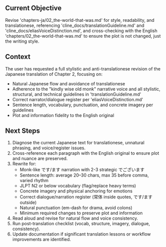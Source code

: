 ## Current Objective
Revise 'chapters-ja/02_the-world-that-was.md' for style, readability, and translationese, referencing 'cline_docs/translationGuideline.md' and 'cline_docs/eliasVoiceDistinction.md', and cross-checking with the English 'chapters/02_the-world-that-was.md' to ensure the plot is not changed, just the writing style.

## Context
The user has requested a full stylistic and anti-translationese revision of the Japanese translation of Chapter 2, focusing on:
- Natural Japanese flow and avoidance of translationese
- Adherence to the "kindly wise old monk" narrative voice and all stylistic, structural, and technical guidelines in 'translationGuideline.md'
- Correct narrator/dialogue register per 'eliasVoiceDistinction.md'
- Sentence length, vocabulary, punctuation, and concrete imagery per guidelines
- Plot and information fidelity to the English original

## Next Steps
1. Diagnose the current Japanese text for translationese, unnatural phrasing, and voice/register issues.
2. Cross-reference each paragraph with the English original to ensure plot and nuance are preserved.
3. Rewrite for:
   - Monk-like です/ます narration with 2-3 strategic でございます
   - Sentence length: average 20–30 chars, max 35 before comma, varied rhythm
   - JLPT N2 or below vocabulary (flag/replace heavy terms)
   - Concrete imagery and physical anchoring for emotions
   - Correct dialogue/narration register (常体 inside quotes, です/ます outside)
   - Natural punctuation (em-dash for drama, avoid colons)
   - Minimum required changes to preserve plot and information
4. Read aloud and revise for natural flow and voice consistency.
5. Run post-translation checklist (vocab, structure, imagery, dialogue, consistency).
6. Update documentation if significant translation lessons or workflow improvements are identified.
